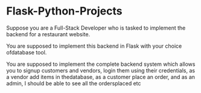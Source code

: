 # Flask-Python-Projects

Suppose you are a Full-Stack Developer who is tasked to implement the backend for a restaurant website. 

You are supposed to implement this backend in Flask with your choice ofdatabase tool.

You are supposed to implement the complete backend system which allows you to signup customers and vendors, login them using their credentials, as a vendor add items in thedatabase, as a customer place an order, and as an admin, I should be able to see all the ordersplaced etc
